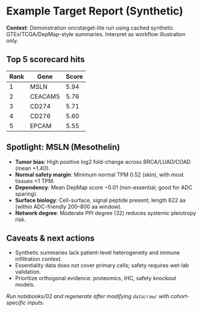 # Example Target Report (Synthetic)

**Context**: Demonstration oncotarget-lite run using cached synthetic GTEx/TCGA/DepMap-style summaries. Interpret as workflow illustration only.

## Top 5 scorecard hits

| Rank | Gene   | Score |
|------|--------|-------|
| 1    | MSLN   | 5.94  |
| 2    | CEACAM5 | 5.76  |
| 3    | CD274  | 5.71  |
| 4    | CD276  | 5.60  |
| 5    | EPCAM  | 5.55  |

## Spotlight: MSLN (Mesothelin)
- **Tumor bias**: High positive log2 fold-change across BRCA/LUAD/COAD (mean +1.40).
- **Normal safety margin**: Minimum normal TPM 0.52 (skin), with most tissues <1 TPM.
- **Dependency**: Mean DepMap score −0.01 (non-essential; good for ADC sparing).
- **Surface biology**: Cell-surface, signal peptide present; length 622 aa (within ADC-friendly 200–800 aa window).
- **Network degree**: Moderate PPI degree (32) reduces systemic pleiotropy risk.

## Caveats & next actions
- Synthetic summaries lack patient-level heterogeneity and immune infiltration context.
- Essentiality data does not cover primary cells; safety requires wet-lab validation.
- Prioritize orthogonal evidence: proteomics, IHC, safety knockout models.

_Run notebooks/02 and regenerate after modifying `data/raw/` with cohort-specific inputs._
